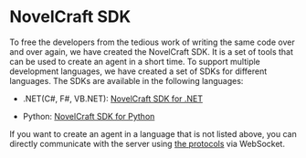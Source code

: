 # NovelCraft SDK

To free the developers from the tedious work of writing the same code over and over again, we have created the NovelCraft SDK. It is a set of tools that can be used to create an agent in a short time. To support multiple development languages, we have created a set of SDKs for different languages. The SDKs are available in the following languages:

- .NET(C#, F#, VB.NET): [NovelCraft SDK for .NET](https://dotnet.sdk.novelcraft.games)

- Python: [NovelCraft SDK for Python](https://python.sdk.novelcraft.games)

If you want to create an agent in a language that is not listed above, you can directly communicate with the server using [the protocols](/protocols.md) via WebSocket.
